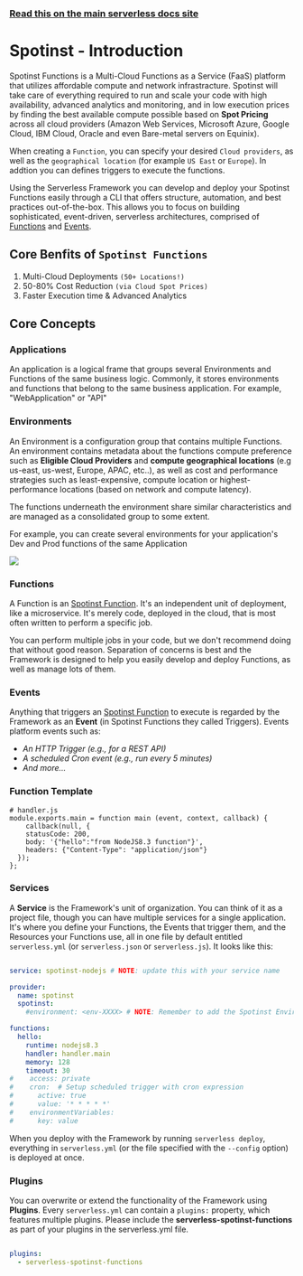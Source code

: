 <!--
title: Serverless Framework - Spotinst Functions Guide - Introduction
menuText: Intro
menuOrder: 1
description: An introduction to using Spotinst Functions with the Serverless Framework.
layout: Doc
-->

<!-- DOCS-SITE-LINK:START automatically generated  -->
### [Read this on the main serverless docs site](https://www.serverless.com/framework/docs/providers/spotinst/guide/intro)
<!-- DOCS-SITE-LINK:END -->

# Spotinst - Introduction

Spotinst Functions is a Multi-Cloud Functions as a Service (FaaS) platform that utilizes affordable compute and network infrastracture.
Spotinst will take care of everything required to run and scale your code with high availability, advanced analytics and monitoring, and in low execution prices by finding the best available compute possible based on **Spot Pricing** across all cloud providers (Amazon Web Services, Microsoft Azure, Google Cloud, IBM Cloud, Oracle and even Bare-metal servers on Equinix).

When creating a `Function`, you can specify your desired `Cloud providers`, as well as the `geographical location` (for example `US East` or `Europe`). In addtion you can defines triggers to execute the functions.

Using the Serverless Framework you can develop and deploy your Spotinst Functions easily through a CLI that offers structure, automation, and best practices out-of-the-box. This allows you to focus on building sophisticated, event-driven, serverless architectures, comprised of [Functions](#functions) and [Events](#events).

## Core Benfits of `Spotinst Functions`

 1. Multi-Cloud Deployments `(50+ Locations!)`
 2. 50-80% Cost Reduction `(via Cloud Spot Prices)`
 3. Faster Execution time & Advanced Analytics


## Core Concepts

### Applications

An application is a logical frame that groups several Environments and Functions of the same business logic. Commonly, it stores environments and functions that belong to the same business application.
For example, "WebApplication" or "API"

### Environments

An Environment is a configuration group that contains multiple Functions. An environment contains metadata about the functions compute preference such as **Eligible Cloud Providers** and **compute geographical locations** (e.g us-east, us-west, Europe, APAC, etc..), as well as cost and performance strategies such as least-expensive, compute location or highest-performance locations (based on network and compute latency).

The functions underneath the environment share similar characteristics and are managed as a consolidated group to some extent.

For example, you can create several environments for your application's Dev and Prod functions of the same Application

![](https://s3.amazonaws.com/spotinst-public/assets/IMG/sQ7iaNHCTXnhxSe_S4LlQpQ+(1).png)

### Functions

A Function is an [Spotinst Function](https://help.spotinst.com/hc/en-us/articles/115004143245-Function). It's an independent unit of deployment, like a microservice. It's merely code, deployed in the cloud, that is most often written to perform a specific job.

You can perform multiple jobs in your code, but we don't recommend doing that without good reason.  Separation of concerns is best and the Framework is designed to help you easily develop and deploy Functions, as well as manage lots of them.


### Events

Anything that triggers an [Spotinst Function](https://help.spotinst.com/hc/en-us/articles/115004143245-Function) to execute is regarded by the Framework as an **Event** (in Spotinst Functions they called Triggers).  Events platform events such as:

* *An HTTP Trigger (e.g., for a REST API)*
* *A scheduled Cron event (e.g., run every 5 minutes)*
* *And more...*

### Function Template

```node
# handler.js
module.exports.main = function main (event, context, callback) {
    callback(null, {
    statusCode: 200, 
    body: '{"hello":"from NodeJS8.3 function"}',
    headers: {"Content-Type": "application/json"}
  });
};
```

### Services

A **Service** is the Framework's unit of organization.  You can think of it as a project file, though you can have multiple services for a single application.  It's where you define your Functions, the Events that trigger them, and the Resources your Functions use, all in one file by default entitled `serverless.yml` (or `serverless.json` or `serverless.js`).  It looks like this:

```yml

service: spotinst-nodejs # NOTE: update this with your service name

provider:
  name: spotinst
  spotinst:
    #environment: <env-XXXX> # NOTE: Remember to add the Spotinst Environment ID

functions:
  hello:
    runtime: nodejs8.3
    handler: handler.main
    memory: 128
    timeout: 30
#    access: private
#    cron:  # Setup scheduled trigger with cron expression
#      active: true
#      value: '* * * * *'
#    environmentVariables:
#      key: value

```
When you deploy with the Framework by running `serverless deploy`, everything in `serverless.yml` (or the file specified with the `--config` option) is deployed at once.

### Plugins

You can overwrite or extend the functionality of the Framework using **Plugins**.  Every `serverless.yml` can contain a `plugins:` property, which features multiple plugins. Please include the **serverless-spotinst-functions** as part of your plugins in the serverless.yml file.

```yml

plugins:
  - serverless-spotinst-functions

```
